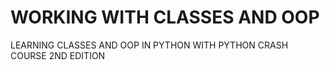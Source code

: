 # WORKING WITH CLASSES AND OOP
LEARNING CLASSES AND OOP IN PYTHON WITH 
PYTHON CRASH COURSE 2ND EDITION
